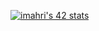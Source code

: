 [![imahri's 42 stats](https://badge.mediaplus.ma/black/imahri)](https://github.com/oakoudad/badge42)
